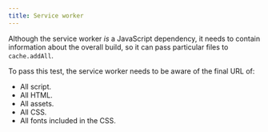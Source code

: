 ```yaml
---
title: Service worker
---
```


Although the service worker _is_ a JavaScript dependency, it needs to contain information about the overall build, so it can pass particular files to `cache.addAll`.

To pass this test, the service worker needs to be aware of the final URL of:

- All script.
- All HTML.
- All assets.
- All CSS.
- All fonts included in the CSS.
